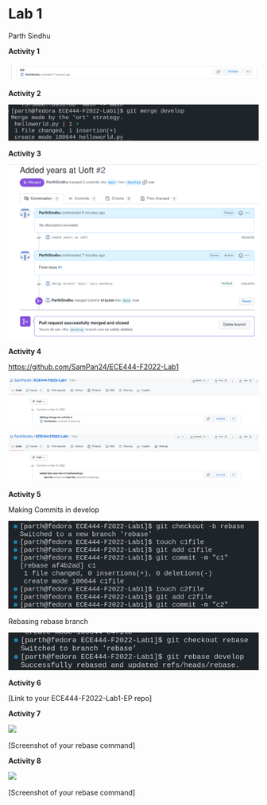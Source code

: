 # Lab 1

Parth Sindhu

**Activity 1**

![github commit](images/github_act1.png)

**Activity 2**

![merge commit](images/act2.png)

**Activity 3**

![pr merge](images/act3.png)

**Activity 4**

https://github.com/SamPan24/ECE444-F2022-Lab1

![Screenshot of the commit you made to your teammate's repo](images/act4.png)

![Screenshot of the commit your teammate made to your repo](images/act4_2.png)

**Activity 5**

Making Commits in develop

![](images/act5_2.png)

Rebasing rebase branch

![](images/act5_1.png)

**Activity 6**

[Link to your ECE444-F2022-Lab1-EP repo]

**Activity 7**

![](images/Activity7.png)

[Screenshot of your rebase command]

**Activity 8**

![](images/Activity8.png)

[Screenshot of your rebase command]
